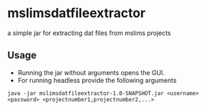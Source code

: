 # mslimsdatfileextractor
a simple jar for extracting dat files from mslims projects

## Usage 
 * Running the jar without arguments opens the GUI.
 * For running headless provide the following arguments
 ```
 java -jar mslimsdatfileextractor-1.0-SNAPSHOT.jar <username> <password> <projectnumber1,projectnumber2,...>
 ```
